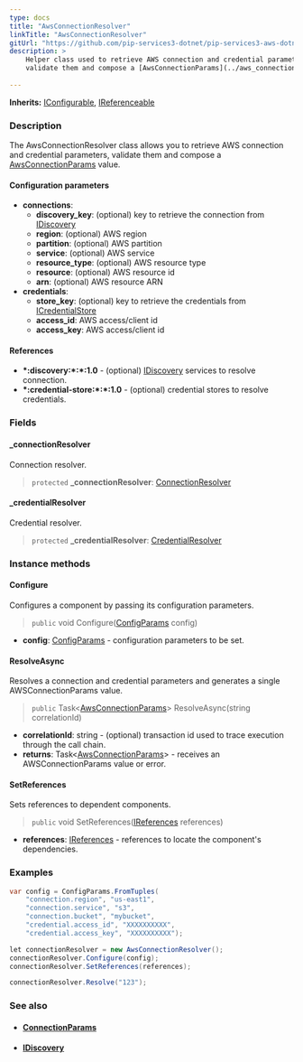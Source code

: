 ```yaml
---
type: docs
title: "AwsConnectionResolver"
linkTitle: "AwsConnectionResolver"
gitUrl: "https://github.com/pip-services3-dotnet/pip-services3-aws-dotnet"
description: >
    Helper class used to retrieve AWS connection and credential parameters,
    validate them and compose a [AwsConnectionParams](../aws_connection_params) value.
 
---
```


**Inherits:** [IConfigurable](../../../commons/config/iconfigurable), [IReferenceable](../../../commons/refer/ireferenceable)

### Description

The AwsConnectionResolver class allows you to retrieve AWS connection and credential parameters, validate them and compose a [AwsConnectionParams](../aws_connection_params) value.


#### Configuration parameters

- **connections**:                   
    - **discovery_key**: (optional) key to retrieve the connection from [IDiscovery](../../../components/connect/idiscovery)
    - **region**: (optional) AWS region
    - **partition**: (optional) AWS partition
    - **service**: (optional) AWS service
    - **resource_type**: (optional) AWS resource type
    - **resource**: (optional) AWS resource id
    - **arn**: (optional) AWS resource ARN
- **credentials**:    
    - **store_key**: (optional) key to retrieve the credentials from [ICredentialStore](../../../components/auth/icredential_store)
    - **access_id**: AWS access/client id
    - **access_key**: AWS access/client id

#### References
- **\*:discovery:\*:\*:1.0** - (optional) [IDiscovery](../../../components/connect/idiscovery) services to resolve connection.
- **\*:credential-store:\*:\*:1.0** - (optional) credential stores to resolve credentials.

### Fields

<span class="hide-title-link">

#### _connectionResolver
Connection resolver.
> `protected` **_connectionResolver**: [ConnectionResolver](../../../components/connect/connection_resolver)

#### _credentialResolver
Credential resolver.
> `protected` **_credentialResolver**: [CredentialResolver](../../../components/auth/credential_resolver)

</span>

### Instance methods

#### Configure
Configures a component by passing its configuration parameters.

> `public` void Configure([ConfigParams](../../../commons/config/config_params) config)

- **config**: [ConfigParams](../../../commons/config/config_params) - configuration parameters to be set.

#### ResolveAsync
Resolves a connection and credential parameters and generates a single
AWSConnectionParams value.

> `public` Task<[AwsConnectionParams](../aws_connection_params)> ResolveAsync(string correlationId)

- **correlationId**: string - (optional) transaction id used to trace execution through the call chain. 
- **returns**: Task<[AwsConnectionParams](../aws_connection_params)> - receives an AWSConnectionParams value or error.

#### SetReferences
Sets references to dependent components.

> `public` void SetReferences([IReferences](../../../commons/refer/ireferences) references)

- **references**: [IReferences](../../../commons/refer/ireferences) - references to locate the component's dependencies.



### Examples

```cs
var config = ConfigParams.FromTuples(
    "connection.region", "us-east1",
    "connection.service", "s3",
    "connection.bucket", "mybucket",
    "credential.access_id", "XXXXXXXXXX",
    "credential.access_key", "XXXXXXXXXX");

let connectionResolver = new AwsConnectionResolver();
connectionResolver.Configure(config);
connectionResolver.SetReferences(references);

connectionResolver.Resolve("123");
```

### See also
- #### [ConnectionParams](../../../components/connect/connection_params)
- #### [IDiscovery](../../../components/connect/idiscovery)

